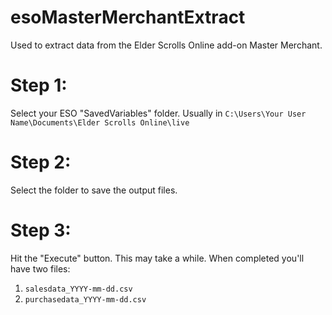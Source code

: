 # esoMasterMerchantExtract
Used to extract data from the Elder Scrolls Online add-on Master Merchant.
# Step 1:
Select your ESO "SavedVariables" folder. Usually in `C:\Users\Your User Name\Documents\Elder Scrolls Online\live`
# Step 2:
Select the folder to save the output files.
# Step 3:
Hit the "Execute" button.  This may take a while. When completed you'll have two files:
1. `salesdata_YYYY-mm-dd.csv`
1. `purchasedata_YYYY-mm-dd.csv`
